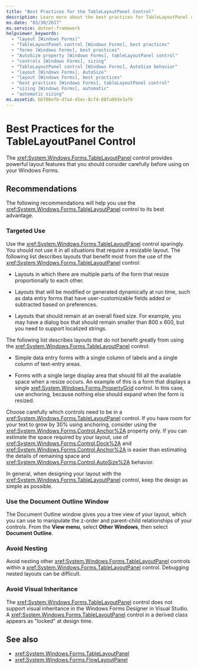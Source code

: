 ```yaml
---
title: "Best Practices for the TableLayoutPanel Control"
description: Learn more about the best practices for TableLayoutPanel control in Windows Forms, which provides powerful layout features that you should consider carefully.
ms.date: "03/30/2017"
ms.service: dotnet-framework
helpviewer_keywords:
  - "layout [Windows Forms]"
  - "TableLayoutPanel control [Windows Forms], best practices"
  - "forms [Windows Forms], best practices"
  - "AutoSize property [Windows Forms], tableLayoutPanel control"
  - "controls [Windows Forms], sizing"
  - "TableLayoutPanel control [Windows Forms], AutoSize behavior"
  - "layout [Windows Forms], AutoSize"
  - "layout [Windows Forms], best practices"
  - "best practices [Windows Forms], tableLayoutPanel control"
  - "sizing [Windows Forms], automatic"
  - "automatic sizing"
ms.assetid: b6706efb-d7a4-45ec-8cf4-08fa993e3afb
---
```

# Best Practices for the TableLayoutPanel Control

The <xref:System.Windows.Forms.TableLayoutPanel> control provides powerful layout features that you should consider carefully before using on your Windows Forms.

## Recommendations

 The following recommendations will help you use the <xref:System.Windows.Forms.TableLayoutPanel> control to its best advantage.

### Targeted Use

 Use the <xref:System.Windows.Forms.TableLayoutPanel> control sparingly. You should not use it in all situations that require a resizable layout. The following list describes layouts that benefit most from the use of the <xref:System.Windows.Forms.TableLayoutPanel> control:

- Layouts in which there are multiple parts of the form that resize proportionally to each other.

- Layouts that will be modified or generated dynamically at run time, such as data entry forms that have user-customizable fields added or subtracted based on preferences.

- Layouts that should remain at an overall fixed size. For example, you may have a dialog box that should remain smaller than 800 x 600, but you need to support localized strings.

 The following list describes layouts that do not benefit greatly from using the <xref:System.Windows.Forms.TableLayoutPanel> control:

- Simple data entry forms with a single column of labels and a single column of text-entry areas.

- Forms with a single large display area that should fill all the available space when a resize occurs. An example of this is a form that displays a single <xref:System.Windows.Forms.PropertyGrid> control. In this case, use anchoring, because nothing else should expand when the form is resized.

 Choose carefully which controls need to be in a <xref:System.Windows.Forms.TableLayoutPanel> control. If you have room for your text to grow by 30% using anchoring, consider using the <xref:System.Windows.Forms.Control.Anchor%2A> property only. If you can estimate the space required by your layout, use of <xref:System.Windows.Forms.Control.Dock%2A> and <xref:System.Windows.Forms.Control.Anchor%2A> is easier than estimating the details of remaining space and <xref:System.Windows.Forms.Control.AutoSize%2A> behavior.

 In general, when designing your layout with the <xref:System.Windows.Forms.TableLayoutPanel> control, keep the design as simple as possible.

### Use the Document Outline Window

 The Document Outline window gives you a tree view of your layout, which you can use to manipulate the z-order and parent-child relationships of your controls. From the **View menu**, select **Other Windows**, then select **Document Outline**.

### Avoid Nesting

 Avoid nesting other <xref:System.Windows.Forms.TableLayoutPanel> controls within a <xref:System.Windows.Forms.TableLayoutPanel> control. Debugging nested layouts can be difficult.

### Avoid Visual Inheritance

 The <xref:System.Windows.Forms.TableLayoutPanel> control does not support visual inheritance in the Windows Forms Designer in Visual Studio. A <xref:System.Windows.Forms.TableLayoutPanel> control in a derived class appears as "locked" at design time.

## See also

- <xref:System.Windows.Forms.TableLayoutPanel>
- <xref:System.Windows.Forms.FlowLayoutPanel>
